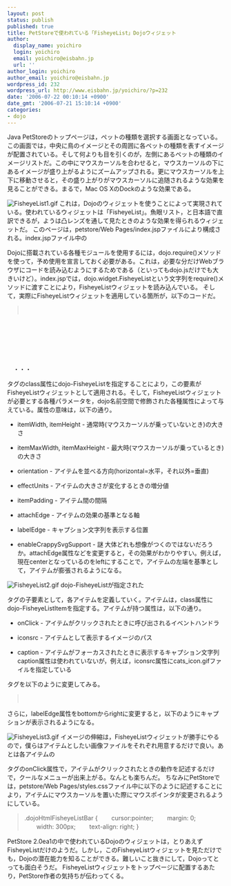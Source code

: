 ```yaml
---
layout: post
status: publish
published: true
title: PetStoreで使われている「FisheyeList」Dojoウィジェット
author:
  display_name: yoichiro
  login: yoichiro
  email: yoichiro@eisbahn.jp
  url: ''
author_login: yoichiro
author_email: yoichiro@eisbahn.jp
wordpress_id: 232
wordpress_url: http://www.eisbahn.jp/yoichiro/?p=232
date: '2006-07-22 00:10:14 +0900'
date_gmt: '2006-07-21 15:10:14 +0900'
categories:
- dojo
---
```


Java PetStoreのトップページは，ペットの種類を選択する画面となっている。この画面では，中央に鳥のイメージとその周囲に各ペットの種類を表すイメージが配置されている。そして何よりも目を引くのが，左側にあるペットの種類のイメージリストだ。この中にマウスカーソルを合わせると，マウスカーソルの下にあるイメージが盛り上がるようにズームアップされる。更にマウスカーソルを上下に移動させると，その盛り上がりがマウスカーソルに追随されるような効果を見ることができる。まるで，Mac OS XのDockのような効果である。

![FisheyeList1.gif](http://www.eisbahn.jp/yoichiro/images/FisheyeList1.gif)
これは，Dojoのウィジェットを使うことによって実現されている。使われているウィジェットは「FisheyeList」。魚眼リスト，と日本語で直訳できるが，ようは凸レンズを通して見たときのような効果を得られるウィジェットだ。
このページは，petstore/Web Pages/index.jspファイルにより構成される。index.jspファイル中の


Dojoに搭載されている各種モジュールを使用するには，dojo.require()メソッドを使って，予め使用を宣言しておく必要がある。これは，必要な分だけWebブラウザにコードを読み込むようにするためである（といってもdojo.jsだけでも大きいけど）。index.jspでは，dojo.widget.FisheyeListという文字列をrequire()メソッドに渡すことにより，FisheyeListウィジェットを読み込んでいる。
そして，実際にFisheyeListウィジェットを適用している箇所が，以下のコードだ。

>　

　

　

　

　・・・

タグのclass属性にdojo-FisheyeListを指定することにより，この要素がFisheyeListウィジェットとして適用される。そして，FisheyeListウィジェットが必要とする各種パラメータを，dojo名前空間で修飾された各種属性によって与えている。属性の意味は，以下の通り。

* itemWidth, itemHeight - 通常時(マウスカーソルが乗っていないとき)の大きさ

* itemMaxWidth, itemMaxHeight - 最大時(マウスカーソルが乗っているとき)の大きさ

* orientation - アイテムを並べる方向(horizontal=水平，それ以外=垂直)

* effectUnits - アイテムの大きさが変化するときの増分値

* itemPadding - アイテム間の間隔

* attachEdge - アイテムの効果の基準となる軸

* labelEdge - キャプション文字列を表示する位置

* enableCrappySvgSupport - 謎
大体どれも想像がつくのではないだろうか。attachEdge属性などを変更すると，その効果がわかりやすい。例えば，現在centerとなっているのをleftにすることで，アイテムの左端を基準として，アイテムが膨張されるようになる。

![FisheyeList2.gif](http://www.eisbahn.jp/yoichiro/images/FisheyeList2.gif)
dojo-FisheyeListが指定された

タグの子要素として，各アイテムを定義していく。アイテムは，class属性にdojo-FisheyeListItemを指定する。アイテムが持つ属性は，以下の通り。

* onClick - アイテムがクリックされたときに呼び出されるイベントハンドラ

* iconsrc - アイテムとして表示するイメージのパス

* caption - アイテムがフォーカスされたときに表示するキャプション文字列
caption属性は使われていないが，例えば，iconsrc属性にcats_icon.gifファイルを指定している

タグを以下のように変更してみる。

>　　

さらに，labelEdge属性をbottomからrightに変更すると，以下のようにキャプションが表示されるようになる。

![FisheyeList3.gif](http://www.eisbahn.jp/yoichiro/images/FisheyeList3.gif)
イメージの伸縮は，FisheyeListウィジェットが勝手にやるので，僕らはアイテムとしたい画像ファイルをそれぞれ用意するだけで良い。あとは各アイテムの

タグのonClick属性で，アイテムがクリックされたときの動作を記述するだけで，クールなメニューが出来上がる。なんとも楽ちんだ。
ちなみにPetStoreでは，petstore/Web Pages/styles.cssファイル中に以下のように記述することにより，アイテムにマウスカーソルを置いた際にマウスポインタが変更されるようにしている。

>.dojoHtmlFisheyeListBar {
　　cursor:pointer;
　　margin: 0;
　　width: 300px;
　　text-align: right;
}

PetStore 2.0ea1の中で使われているDojoのウィジェットは，とりあえずFisheyeListだけのようだ。しかし，このFisheyeListウィジェットを見ただけでも，Dojoの潜在能力を知ることができる。難しいこと抜きにして，Dojoってとっても面白そうだ。
FisheyeListウィジェットをトップページに配置するあたり，PetStore作者の気持ちが伝わってくる。
